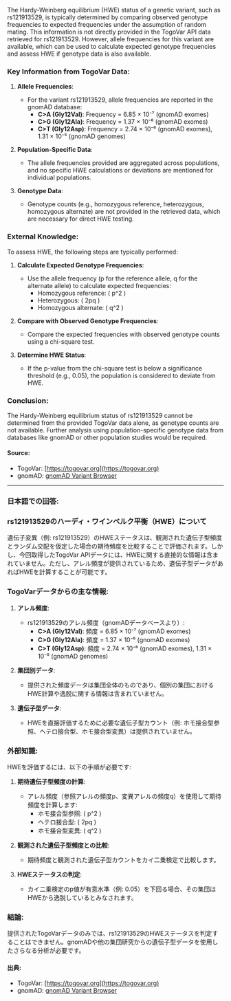 The Hardy-Weinberg equilibrium (HWE) status of a genetic variant, such as rs121913529, is typically determined by comparing observed genotype frequencies to expected frequencies under the assumption of random mating. This information is not directly provided in the TogoVar API data retrieved for rs121913529. However, allele frequencies for this variant are available, which can be used to calculate expected genotype frequencies and assess HWE if genotype data is also available.

### Key Information from TogoVar Data:
1. **Allele Frequencies**:
   - For the variant rs121913529, allele frequencies are reported in the gnomAD database:
     - **C>A (Gly12Val)**: Frequency = 6.85 × 10⁻⁷ (gnomAD exomes)
     - **C>G (Gly12Ala)**: Frequency = 1.37 × 10⁻⁶ (gnomAD exomes)
     - **C>T (Gly12Asp)**: Frequency = 2.74 × 10⁻⁶ (gnomAD exomes), 1.31 × 10⁻⁵ (gnomAD genomes)

2. **Population-Specific Data**:
   - The allele frequencies provided are aggregated across populations, and no specific HWE calculations or deviations are mentioned for individual populations.

3. **Genotype Data**:
   - Genotype counts (e.g., homozygous reference, heterozygous, homozygous alternate) are not provided in the retrieved data, which are necessary for direct HWE testing.

### External Knowledge:
To assess HWE, the following steps are typically performed:
1. **Calculate Expected Genotype Frequencies**:
   - Use the allele frequency (p for the reference allele, q for the alternate allele) to calculate expected frequencies:
     - Homozygous reference: \( p^2 \)
     - Heterozygous: \( 2pq \)
     - Homozygous alternate: \( q^2 \)

2. **Compare with Observed Genotype Frequencies**:
   - Compare the expected frequencies with observed genotype counts using a chi-square test.

3. **Determine HWE Status**:
   - If the p-value from the chi-square test is below a significance threshold (e.g., 0.05), the population is considered to deviate from HWE.

### Conclusion:
The Hardy-Weinberg equilibrium status of rs121913529 cannot be determined from the provided TogoVar data alone, as genotype counts are not available. Further analysis using population-specific genotype data from databases like gnomAD or other population studies would be required.

#### Source:
- TogoVar: [https://togovar.org](https://togovar.org)
- gnomAD: [gnomAD Variant Browser](https://gnomad.broadinstitute.org)

---

### 日本語での回答:
### rs121913529のハーディ・ワインベルク平衡（HWE）について
遺伝子変異（例: rs121913529）のHWEステータスは、観測された遺伝子型頻度とランダム交配を仮定した場合の期待頻度を比較することで評価されます。しかし、今回取得したTogoVar APIデータには、HWEに関する直接的な情報は含まれていません。ただし、アレル頻度が提供されているため、遺伝子型データがあればHWEを計算することが可能です。

### TogoVarデータからの主な情報:
1. **アレル頻度**:
   - rs121913529のアレル頻度（gnomADデータベースより）:
     - **C>A (Gly12Val)**: 頻度 = 6.85 × 10⁻⁷ (gnomAD exomes)
     - **C>G (Gly12Ala)**: 頻度 = 1.37 × 10⁻⁶ (gnomAD exomes)
     - **C>T (Gly12Asp)**: 頻度 = 2.74 × 10⁻⁶ (gnomAD exomes), 1.31 × 10⁻⁵ (gnomAD genomes)

2. **集団別データ**:
   - 提供された頻度データは集団全体のものであり、個別の集団におけるHWE計算や逸脱に関する情報は含まれていません。

3. **遺伝子型データ**:
   - HWEを直接評価するために必要な遺伝子型カウント（例: ホモ接合型参照、ヘテロ接合型、ホモ接合型変異）は提供されていません。

### 外部知識:
HWEを評価するには、以下の手順が必要です:
1. **期待遺伝子型頻度の計算**:
   - アレル頻度（参照アレルの頻度p、変異アレルの頻度q）を使用して期待頻度を計算します:
     - ホモ接合型参照: \( p^2 \)
     - ヘテロ接合型: \( 2pq \)
     - ホモ接合型変異: \( q^2 \)

2. **観測された遺伝子型頻度との比較**:
   - 期待頻度と観測された遺伝子型カウントをカイ二乗検定で比較します。

3. **HWEステータスの判定**:
   - カイ二乗検定のp値が有意水準（例: 0.05）を下回る場合、その集団はHWEから逸脱しているとみなされます。

### 結論:
提供されたTogoVarデータのみでは、rs121913529のHWEステータスを判定することはできません。gnomADや他の集団研究からの遺伝子型データを使用したさらなる分析が必要です。

#### 出典:
- TogoVar: [https://togovar.org](https://togovar.org)
- gnomAD: [gnomAD Variant Browser](https://gnomad.broadinstitute.org)